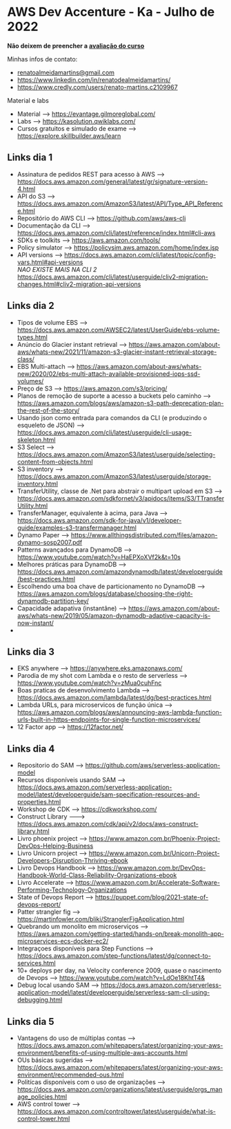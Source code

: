 # AWS Dev Accenture - Ka - Julho de 2022

**Não deixem de preencher a [avaliação do curso](https://forms.office.com/Pages/ResponsePage.aspx?id=1uf3lNbwSUuFO1ExNh84aZVj3zBUggFAtD7TWj83dbJURUNRSjBEMzk3QVAzRUFCOFhQNkVFVlBZUSQlQCNjPTEkJUAjdD1n)**

Minhas infos de contato:
- renatoalmeidamartins@gmail.com
- https://www.linkedin.com/in/renatodealmeidamartins/
- https://www.credly.com/users/renato-martins.c2109967

Material e labs
- Material --> https://evantage.gilmoreglobal.com/
- Labs --> https://kasolution.qwiklabs.com/
- Cursos gratuitos e simulado de exame --> https://explore.skillbuilder.aws/learn

## Links dia 1
- Assinatura de pedidos REST para acesso à AWS --> https://docs.aws.amazon.com/general/latest/gr/signature-version-4.html
- API do S3 --> https://docs.aws.amazon.com/AmazonS3/latest/API/Type_API_Reference.html
- Repositório do AWS CLI --> https://github.com/aws/aws-cli
- Documentação da CLI --> https://docs.aws.amazon.com/cli/latest/reference/index.html#cli-aws
- SDKs e toolkits --> https://aws.amazon.com/tools/
- Policy simulator --> https://policysim.aws.amazon.com/home/index.jsp
- API versions --> https://docs.aws.amazon.com/cli/latest/topic/config-vars.html#api-versions <br>
*NAO EXISTE MAIS NA CLI 2* https://docs.aws.amazon.com/cli/latest/userguide/cliv2-migration-changes.html#cliv2-migration-api-versions


## Links dia 2
- Tipos de volume EBS --> https://docs.aws.amazon.com/AWSEC2/latest/UserGuide/ebs-volume-types.html
- Anúncio do Glacier instant retrieval --> https://aws.amazon.com/about-aws/whats-new/2021/11/amazon-s3-glacier-instant-retrieval-storage-class/
- EBS Multi-attach --> https://aws.amazon.com/about-aws/whats-new/2020/02/ebs-multi-attach-available-provisioned-iops-ssd-volumes/
- Preço de S3 --> https://aws.amazon.com/s3/pricing/
- Planos de remoção de suporte a acesso a buckets pelo caminho --> https://aws.amazon.com/blogs/aws/amazon-s3-path-deprecation-plan-the-rest-of-the-story/
- Usando json como entrada para comandos da CLI (e produzindo o esqueleto de JSON) --> https://docs.aws.amazon.com/cli/latest/userguide/cli-usage-skeleton.html
- S3 Select --> https://docs.aws.amazon.com/AmazonS3/latest/userguide/selecting-content-from-objects.html
- S3 inventory --> https://docs.aws.amazon.com/AmazonS3/latest/userguide/storage-inventory.html
- TransferUtility, classe de .Net para abstrair o multipart upload em S3 --> https://docs.aws.amazon.com/sdkfornet/v3/apidocs/items/S3/TTransferUtility.html
- TransferManager, equivalente à acima, para Java --> https://docs.aws.amazon.com/sdk-for-java/v1/developer-guide/examples-s3-transfermanager.html
- Dynamo Paper --> https://www.allthingsdistributed.com/files/amazon-dynamo-sosp2007.pdf
- Patterns avançados para DynamoDB --> https://www.youtube.com/watch?v=HaEPXoXVf2k&t=10s
- Melhores práticas para DynamoDB --> https://docs.aws.amazon.com/amazondynamodb/latest/developerguide/best-practices.html
- Escolhendo uma boa chave de particionamento no DynamoDB --> https://aws.amazon.com/blogs/database/choosing-the-right-dynamodb-partition-key/
- Capacidade adapativa (instantâne) --> https://aws.amazon.com/about-aws/whats-new/2019/05/amazon-dynamodb-adaptive-capacity-is-now-instant/
- 
## Links dia 3
- EKS anywhere --> https://anywhere.eks.amazonaws.com/
- Parodia de my shot com Lambda e o resto de serverless --> https://www.youtube.com/watch?v=zMua0cuhFnc
- Boas praticas de desenvolvimento Lambda --> https://docs.aws.amazon.com/lambda/latest/dg/best-practices.html
- Lambda URLs, para microservicos de função única --> https://aws.amazon.com/blogs/aws/announcing-aws-lambda-function-urls-built-in-https-endpoints-for-single-function-microservices/
 - 12 Factor app --> https://12factor.net/
 
## Links dia 4
- Repositorio do SAM --> https://github.com/aws/serverless-application-model
- Recursos disponíveis usando SAM --> https://docs.aws.amazon.com/serverless-application-model/latest/developerguide/sam-specification-resources-and-properties.html
- Workshop de CDK --> https://cdkworkshop.com/
- Construct Library ---> https://docs.aws.amazon.com/cdk/api/v2/docs/aws-construct-library.html
- Livro phoenix project --> https://www.amazon.com.br/Phoenix-Project-DevOps-Helping-Business
- Livro Unicorn project --> https://www.amazon.com.br/Unicorn-Project-Developers-Disruption-Thriving-ebook
- Livro Devops Handbook --> https://www.amazon.com.br/DevOps-Handbook-World-Class-Reliability-Organizations-ebook
- Livro Accelerate --> https://www.amazon.com.br/Accelerate-Software-Performing-Technology-Organizations
- State of Devops Report --> https://puppet.com/blog/2021-state-of-devops-report/
- Patter strangler fig --> https://martinfowler.com/bliki/StranglerFigApplication.html
- Quebrando um monolito em microserviços --> https://aws.amazon.com/getting-started/hands-on/break-monolith-app-microservices-ecs-docker-ec2/
- Integraçoes disponíveis para Step Functions --> https://docs.aws.amazon.com/step-functions/latest/dg/connect-to-services.html
- 10+ deploys per day, na Velocity conference 2009, quase o nascimento de Devops --> https://www.youtube.com/watch?v=LdOe18KhtT4&
- Debug local usando SAM --> https://docs.aws.amazon.com/serverless-application-model/latest/developerguide/serverless-sam-cli-using-debugging.html

## Links dia 5
- Vantagens do uso de múltiplas contas --> https://docs.aws.amazon.com/whitepapers/latest/organizing-your-aws-environment/benefits-of-using-multiple-aws-accounts.html
- OUs básicas sugeridas --> https://docs.aws.amazon.com/whitepapers/latest/organizing-your-aws-environment/recommended-ous.html
- Politícas disponíveis com o uso de organizações --> https://docs.aws.amazon.com/organizations/latest/userguide/orgs_manage_policies.html
- AWS control tower --> https://docs.aws.amazon.com/controltower/latest/userguide/what-is-control-tower.html

